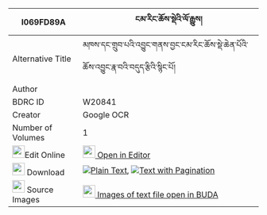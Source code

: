 |I069FD89A|ངམ་རིང་ཆོས་སྡེའི་ལོ་རྒྱུས། 
| --- | --- 
|Alternative Title |མཁས་དང་གྲུབ་པའི་འབྱུང་གནས་བྱང་ངམ་རིང་ཆོས་སྡེ་ཆེན་པོའི་ཆོས་འབྱུང་རྣ་བའི་བདུད་རྩིའི་སྙིང་པོ།
|Author | 
|BDRC ID | W20841
|Creator | Google OCR
|Number of Volumes| 1
|<img width="25" src="https://img.icons8.com/color/25/000000/edit-property.png">Edit Online| [<img width="25" src="https://avatars.githubusercontent.com/u/45091458?s=200&v=4"> Open in Editor](http://editor.openpecha.org/I069FD89A)
|<img width="25" src="https://img.icons8.com/fluent/48/000000/download-2.png"/>  Download | [![](https://img.icons8.com/color/20/000000/txt.png)Plain Text](https://github.com/Openpecha/I069FD89A/releases/download/v1/ngamring_chode_i_logyu_plain_I069FD89A.zip), [![](https://img.icons8.com/color/20/000000/txt.png)Text with Pagination](https://github.com/Openpecha/I069FD89A/releases/download/v1/ngamring_chode_i_logyu_pages_I069FD89A.zip)
|<img width="25" src="https://img.icons8.com/plasticine/100/000000/pictures-folder.png"/>  Source Images | [<img width="25" src="https://library.bdrc.io/icons/BUDA-small.svg"> Images of text file open in BUDA](https://library.bdrc.io/show/bdr:W20841)